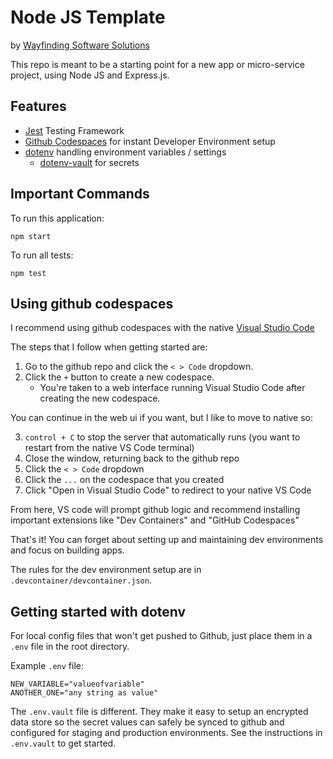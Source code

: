 # Node JS Template
by [Wayfinding Software Solutions](https://wayfinding.software)

This repo is meant to be a starting point for a new app or micro-service project, using Node JS and Express.js.

## Features
* [Jest](https://jestjs.io/) Testing Framework
* [Github Codespaces](https://github.com/features/codespaces) for instant Developer Environment setup
* [dotenv](https://github.com/motdotla/dotenv?tab=readme-ov-file#dotenv-) handling environment variables / settings
    * [dotenv-vault](https://github.com/dotenv-org/dotenv-vault) for secrets

## Important Commands

To run this application:

```
npm start
```

To run all tests:
```
npm test
```

## Using github codespaces

I recommend using github codespaces with the native [Visual Studio Code](https://code.visualstudio.com/)

The steps that I follow when getting started are:
1. Go to the github repo and click the `< > Code` dropdown.
2. Click the `+` button to create a new codespace.
    - You're taken to a web interface running Visual Studio Code after creating the new codespace.

You can continue in the web ui if you want, but I like to move to native so:

3. `control + C` to stop the server that automatically runs (you want to restart from the native VS Code terminal)
4. Close the window, returning back to the github repo
5. Click the `< > Code` dropdown
6. Click the `...` on the codespace that you created
7. Click "Open in Visual Studio Code" to redirect to your native VS Code

From here, VS code will prompt github logic and recommend installing important extensions like "Dev Containers" and "GitHub Codespaces"

That's it!  You can forget about setting up and maintaining dev environments and focus on building apps.

The rules for the dev environment setup are in `.devcontainer/devcontainer.json`.

## Getting started with dotenv

For local config files that won't get pushed to Github, just place them in a `.env` file in the root directory.

Example `.env` file:
```
NEW_VARIABLE="valueofvariable"
ANOTHER_ONE="any string as value"
```

The `.env.vault` file is different.  They make it easy to setup an encrypted data store so the secret values can safely be synced to github and configured for staging and production environments.  See the instructions in `.env.vault` to get started.